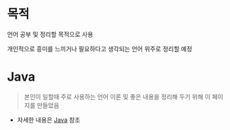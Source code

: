 <!-- TITLE: 프로그래밍 언어 -->
<!-- SUBTITLE: 공부할 프로그래밍 언어 정리 및 정보들 -->

# 목적
언어 공부 및 정리할 목적으로 사용

개인적으로 흥미를 느끼거나 필요하다고 생각되는 언어 위주로 정리할 예정

# Java
> 본인이 일할때 주로 사용하는 언어 이론 및 좋은 내용을 정리해 두기 위해 이 페이지를 만들었음

- 자세한 내용은 [Java](/프로그래밍-언어/Java) 참조